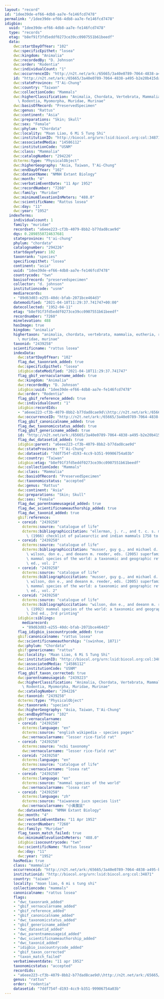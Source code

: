 ```yaml
---
layout: "record"
id: "1dee39de-ef66-4db8-aa7e-fe146fcd7478"
permalink: "/1dee39de-ef66-4db8-aa7e-fe146fcd7478"
idigbio:
  uuid: "1dee39de-ef66-4db8-aa7e-fe146fcd7478"
  type: "records"
  etag: "b8ef91f3fd5eddf0273ce39cc0907551b61beedf"
  data:
    dwc:startDayOfYear: "102"
    dwc:specificEpithet: "losea"
    dwc:kingdom: "Animalia"
    dwc:recordedBy: "D. Johnson"
    dwc:order: "Rodentia"
    dwc:individualCount: "1"
    dwc:occurrenceID: "http://n2t.net/ark:/65665/3a40e0789-7064-4838-a495-b2e20b415da8"
    id: "http://n2t.net/ark:/65665/3a40e0789-7064-4838-a495-b2e20b415da8"
    dwc:stateProvince: "T'Ai-Chung"
    dwc:country: "Taiwan"
    dwc:collectionCode: "Mammals"
    dwc:higherClassification: "Animalia, Chordata, Vertebrata, Mammalia, Eutheria,\
      \ Rodentia, Myomorpha, Muridae, Murinae"
    dwc:basisOfRecord: "PreservedSpecimen"
    dwc:genus: "Rattus"
    dwc:continent: "Asia"
    dwc:preparations: "Skin; Skull"
    dwc:sex: "Female"
    dwc:phylum: "Chordata"
    dwc:locality: "Maan Liao, 6 Mi S Tung Shi"
    dwc:institutionID: "http://biocol.org/urn:lsid:biocol.org:col:34871"
    dwc:associatedMedia: "14586112"
    dwc:institutionCode: "USNM"
    dwc:class: "Mammalia"
    dwc:catalogNumber: "294226"
    dcterms:type: "PhysicalObject"
    dwc:higherGeography: "Asia, Taiwan, T'Ai-Chung"
    dwc:endDayOfYear: "102"
    dwc:datasetName: "NMNH Extant Biology"
    dwc:month: "4"
    dwc:verbatimEventDate: "11 Apr 1952"
    dwc:recordNumber: "7260"
    dwc:family: "Muridae"
    dwc:minimumElevationInMeters: "488.0"
    dwc:scientificName: "Rattus losea"
    dwc:day: "11"
    dwc:year: "1952"
  indexTerms:
    individualcount: 1
    family: "muridae"
    recordset: "a6eee223-cf3b-4079-8bb2-b77dad8cae9d"
    dqs: 0.2898550724637681
    stateprovince: "t'ai-chung"
    phylum: "chordata"
    catalognumber: "294226"
    startdayofyear: 102
    taxonrank: "species"
    specificepithet: "losea"
    continent: "asia"
    uuid: "1dee39de-ef66-4db8-aa7e-fe146fcd7478"
    countrycode: "twn"
    basisofrecord: "preservedspecimen"
    collector: "d. johnson"
    institutioncode: "usnm"
    mediarecords:
    - "89d63d03-e255-40dc-bfab-2071bce464d3"
    datemodified: "2021-04-18T11:29:37.741747+00:00"
    datecollected: "1952-04-11"
    etag: "b8ef91f3fd5eddf0273ce39cc0907551b61beedf"
    recordnumber: "7260"
    minelevation: 488
    hasImage: true
    kingdom: "animalia"
    highertaxon: "animalia, chordata, vertebrata, mammalia, eutheria, rodentia, myomorpha,\
      \ muridae, murinae"
    taxonid: "2439258"
    scientificname: "rattus losea"
    indexData:
      dwc:startDayOfYear: "102"
      flag_dwc_taxonrank_added: true
      dwc:specificEpithet: "losea"
      idigbio:dateModified: "2021-04-18T11:29:37.741747"
      flag_gbif_vernacularname_added: true
      dwc:kingdom: "Animalia"
      dwc:recordedBy: "D. Johnson"
      idigbio:uuid: "1dee39de-ef66-4db8-aa7e-fe146fcd7478"
      dwc:order: "Rodentia"
      flag_gbif_reference_added: true
      dwc:individualCount: "1"
      idigbio:recordIds:
      - "a6eee223-cf3b-4079-8bb2-b77dad8cae9d\\http://n2t.net/ark:/65665/3a40e0789-7064-4838-a495-b2e20b415da8"
      dwc:occurrenceID: "http://n2t.net/ark:/65665/3a40e0789-7064-4838-a495-b2e20b415da8"
      flag_gbif_canonicalname_added: true
      flag_dwc_taxonomicstatus_added: true
      flag_gbif_genericname_added: true
      id: "http://n2t.net/ark:/65665/3a40e0789-7064-4838-a495-b2e20b415da8"
      flag_dwc_datasetid_added: true
      idigbio:parent: "a6eee223-cf3b-4079-8bb2-b77dad8cae9d"
      dwc:stateProvince: "T'Ai-Chung"
      dwc:datasetid: "7ddf754f-d193-4cc9-b351-99906754a03b"
      dwc:country: "Taiwan"
      idigbio:etag: "b8ef91f3fd5eddf0273ce39cc0907551b61beedf"
      dwc:collectionCode: "Mammals"
      dwc:class: "Mammalia"
      dwc:basisOfRecord: "PreservedSpecimen"
      dwc:taxonomicstatus: "accepted"
      dwc:genus: "Rattus"
      dwc:continent: "Asia"
      dwc:preparations: "Skin; Skull"
      dwc:sex: "Female"
      flag_dwc_parentnameusageid_added: true
      flag_dwc_scientificnameauthorship_added: true
      flag_dwc_taxonid_added: true
      gbif:reference:
      - coreid: "2439258"
        dcterms:source: "catalogue of life"
        dcterms:bibliographiccitation: "ellerman, j. r., and t. c. s. morrison-scott\
          \ (1966) checklist of palaearctic and indian mammals 1758 to 1946, 2nd edition"
      - coreid: "2439258"
        dcterms:source: "catalogue of life"
        dcterms:bibliographiccitation: "musser, guy g., and michael d. carleton /\
          \ wilson, don e., and deeann m. reeder, eds. (2005) superfamily muroidea:\
          \ mammal species of the world: a taxonomic and geographic reference, 3rd\
          \ ed., vol. 2"
      - coreid: "2439258"
        dcterms:source: "catalogue of life"
        dcterms:bibliographiccitation: "musser, guy g., and michael d. carleton /\
          \ wilson, don e., and deeann m. reeder, eds. (2005) superfamily muroidea:\
          \ mammal species of the world: a taxonomic and geographic reference, 3rd\
          \ ed., vol. 2"
      - coreid: "2439258"
        dcterms:source: "catalogue of life"
        dcterms:bibliographiccitation: "wilson, don e., and deeann m. reeder, eds.\
          \ (1992) mammal species of the world: a taxonomic and geographic reference,\
          \ 2nd ed., 3rd printing"
      idigbio:siblings:
        mediarecord:
        - "89d63d03-e255-40dc-bfab-2071bce464d3"
      flag_idigbio_isocountrycode_added: true
      gbif:canonicalname: "rattus losea"
      dwc:scientificnameauthorship: "(swinhoe, 1871)"
      dwc:phylum: "Chordata"
      gbif:genericname: "rattus"
      dwc:locality: "Maan Liao, 6 Mi S Tung Shi"
      dwc:institutionID: "http://biocol.org/urn:lsid:biocol.org:col:34871"
      dwc:associatedMedia: "14586112"
      dwc:institutionCode: "USNM"
      flag_gbif_taxon_corrected: true
      dwc:parentnameusageid: "2439223"
      dwc:higherClassification: "Animalia, Chordata, Vertebrata, Mammalia, Eutheria,\
        \ Rodentia, Myomorpha, Muridae, Murinae"
      dwc:catalogNumber: "294226"
      dwc:taxonid: "2439258"
      dcterms:type: "PhysicalObject"
      dwc:taxonrank: "species"
      dwc:higherGeography: "Asia, Taiwan, T'Ai-Chung"
      dwc:endDayOfYear: "102"
      gbif:vernacularname:
      - coreid: "2439258"
        dcterms:language: "en"
        dcterms:source: "english wikipedia - species pages"
        dwc:vernacularname: "lesser rice-field rat"
      - coreid: "2439258"
        dcterms:source: "ncbi taxonomy"
        dwc:vernacularname: "lesser rice-field rat"
      - coreid: "2439258"
        dcterms:language: "en"
        dcterms:source: "catalogue of life"
        dwc:vernacularname: "losea rat"
      - coreid: "2439258"
        dcterms:language: "en"
        dcterms:source: "mammal species of the world"
        dwc:vernacularname: "losea rat"
      - coreid: "2439258"
        dcterms:language: "zh"
        dcterms:source: "taiwanese iucn species list"
        dwc:vernacularname: "小黃腹鼠"
      dwc:datasetName: "NMNH Extant Biology"
      dwc:month: "4"
      dwc:verbatimEventDate: "11 Apr 1952"
      dwc:recordNumber: "7260"
      dwc:family: "Muridae"
      flag_taxon_match_failed: true
      dwc:minimumElevationInMeters: "488.0"
      idigbio:isocountrycode: "twn"
      dwc:scientificName: "Rattus losea"
      dwc:day: "11"
      dwc:year: "1952"
    hasMedia: true
    class: "mammalia"
    occurrenceid: "http://n2t.net/ark:/65665/3a40e0789-7064-4838-a495-b2e20b415da8"
    institutionid: "http://biocol.org/urn:lsid:biocol.org:col:34871"
    country: "taiwan"
    locality: "maan liao, 6 mi s tung shi"
    collectioncode: "mammals"
    canonicalname: "rattus losea"
    flags:
    - "dwc_taxonrank_added"
    - "gbif_vernacularname_added"
    - "gbif_reference_added"
    - "gbif_canonicalname_added"
    - "dwc_taxonomicstatus_added"
    - "gbif_genericname_added"
    - "dwc_datasetid_added"
    - "dwc_parentnameusageid_added"
    - "dwc_scientificnameauthorship_added"
    - "dwc_taxonid_added"
    - "idigbio_isocountrycode_added"
    - "gbif_taxon_corrected"
    - "taxon_match_failed"
    verbatimeventdate: "11 apr 1952"
    taxonomicstatus: "accepted"
    recordids:
    - "a6eee223-cf3b-4079-8bb2-b77dad8cae9d\\http://n2t.net/ark:/65665/3a40e0789-7064-4838-a495-b2e20b415da8"
    genus: "rattus"
    order: "rodentia"
    datasetid: "7ddf754f-d193-4cc9-b351-99906754a03b"
---
```

